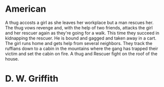 # American
A thug accosts a girl as she leaves her workplace but a man rescues her. The thug vows revenge and, with the help of two friends, attacks the girl and her rescuer again as they're going for a walk. This time they succeed in kidnapping the rescuer. He is bound and gagged and taken away in a cart. The girl runs home and gets help from several neighbors. They track the ruffians down to a cabin in the mountains where the gang has trapped their victim and set the cabin on fire. A thug and Rescuer fight on the roof of the house.
# D. W. Griffith